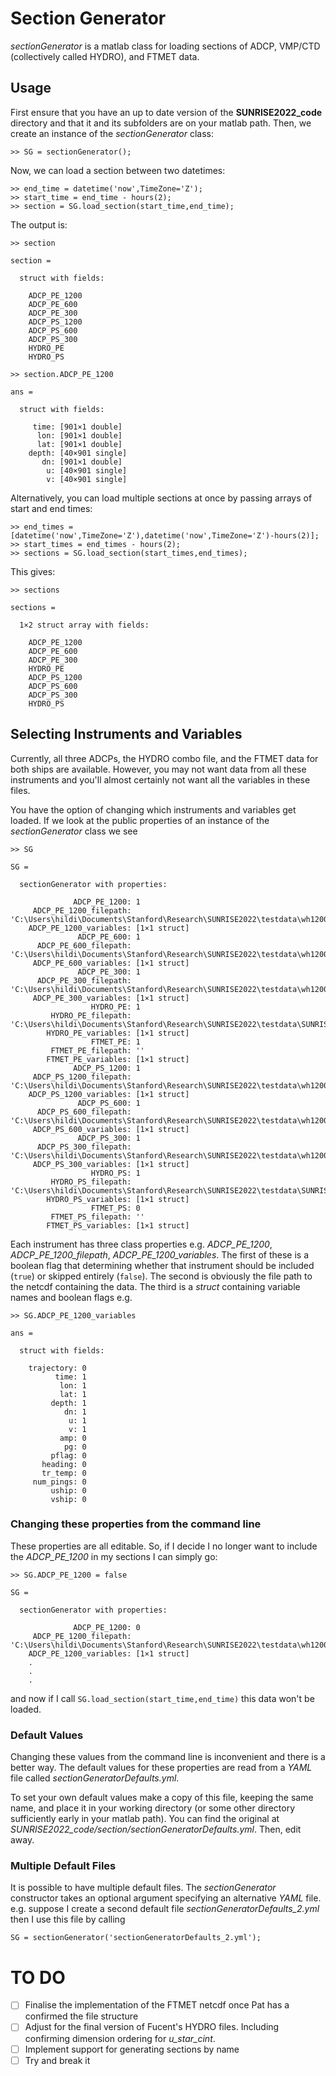 # Section Generator

*sectionGenerator* is a matlab class for loading sections of ADCP, VMP/CTD (collectively called HYDRO), and FTMET data.

## Usage

First ensure that you have an up to date version of the **SUNRISE2022_code** directory and that it and its subfolders are on your matlab path. Then, we create an instance of the *sectionGenerator* class:

`>> SG = sectionGenerator();`

Now, we can load a section between two datetimes:

```
>> end_time = datetime('now',TimeZone='Z');
>> start_time = end_time - hours(2);
>> section = SG.load_section(start_time,end_time);
```

The output is:

```
>> section

section =

  struct with fields:

    ADCP_PE_1200
    ADCP_PE_600
    ADCP_PE_300
    ADCP_PS_1200
    ADCP_PS_600
    ADCP_PS_300
    HYDRO_PE
    HYDRO_PS

>> section.ADCP_PE_1200

ans =

  struct with fields:

     time: [901×1 double]
      lon: [901×1 double]
      lat: [901×1 double]
    depth: [40×901 single]
       dn: [901×1 double]
        u: [40×901 single]
        v: [40×901 single]

```

Alternatively, you can load multiple sections at once by passing arrays of start and end times:

```
>> end_times = [datetime('now',TimeZone='Z'),datetime('now',TimeZone='Z')-hours(2)];
>> start_times = end_times - hours(2);
>> sections = SG.load_section(start_times,end_times);
```

This gives:

```
>> sections

sections =

  1×2 struct array with fields:

    ADCP_PE_1200
    ADCP_PE_600
    ADCP_PE_300
    HYDRO_PE
    ADCP_PS_1200
    ADCP_PS_600
    ADCP_PS_300
    HYDRO_PS
```

## Selecting Instruments and Variables

Currently, all three ADCPs, the HYDRO combo file, and the FTMET data for both ships are available. However, you may not want data from all these instruments and you'll almost certainly not want all the variables in these files.

You have the option of changing which instruments and variables get loaded. If we look at the public properties of an instance of the *sectionGenerator* class we see

```
>> SG

SG =

  sectionGenerator with properties:

              ADCP_PE_1200: 1
     ADCP_PE_1200_filepath: 'C:\Users\hildi\Documents\Stanford\Research\SUNRISE2022\testdata\wh1200.nc'
    ADCP_PE_1200_variables: [1×1 struct]
               ADCP_PE_600: 1
      ADCP_PE_600_filepath: 'C:\Users\hildi\Documents\Stanford\Research\SUNRISE2022\testdata\wh1200.nc'
     ADCP_PE_600_variables: [1×1 struct]
               ADCP_PE_300: 1
      ADCP_PE_300_filepath: 'C:\Users\hildi\Documents\Stanford\Research\SUNRISE2022\testdata\wh1200.nc'
     ADCP_PE_300_variables: [1×1 struct]
                  HYDRO_PE: 1
         HYDRO_PE_filepath: 'C:\Users\hildi\Documents\Stanford\Research\SUNRISE2022\testdata\SUNRISE2021_PE_HydroCombo_Processed.nc'
        HYDRO_PE_variables: [1×1 struct]
                  FTMET_PE: 1
         FTMET_PE_filepath: ''
        FTMET_PE_variables: [1×1 struct]
              ADCP_PS_1200: 1
     ADCP_PS_1200_filepath: 'C:\Users\hildi\Documents\Stanford\Research\SUNRISE2022\testdata\wh1200.nc'
    ADCP_PS_1200_variables: [1×1 struct]
               ADCP_PS_600: 1
      ADCP_PS_600_filepath: 'C:\Users\hildi\Documents\Stanford\Research\SUNRISE2022\testdata\wh1200.nc'
     ADCP_PS_600_variables: [1×1 struct]
               ADCP_PS_300: 1
      ADCP_PS_300_filepath: 'C:\Users\hildi\Documents\Stanford\Research\SUNRISE2022\testdata\wh1200.nc'
     ADCP_PS_300_variables: [1×1 struct]
                  HYDRO_PS: 1
         HYDRO_PS_filepath: 'C:\Users\hildi\Documents\Stanford\Research\SUNRISE2022\testdata\SUNRISE2021_PE_HydroCombo_Processed.nc'
        HYDRO_PS_variables: [1×1 struct]
                  FTMET_PS: 0
         FTMET_PS_filepath: ''
        FTMET_PS_variables: [1×1 struct]
```

Each instrument has three class properties e.g. *ADCP_PE_1200*, *ADCP_PE_1200_filepath*, *ADCP_PE_1200_variables*. The first of these is a boolean flag that determining whether that instrument should be included (`true`) or skipped entirely (`false`). The second is obviously the file path to the netcdf containing the data. The third is a *struct* containing variable names and boolean flags e.g.

```
>> SG.ADCP_PE_1200_variables

ans =

  struct with fields:

    trajectory: 0
          time: 1
           lon: 1
           lat: 1
         depth: 1
            dn: 1
             u: 1
             v: 1
           amp: 0
            pg: 0
         pflag: 0
       heading: 0
       tr_temp: 0
     num_pings: 0
         uship: 0
         vship: 0
```

### Changing these properties from the command line

These properties are all editable. So, if I decide I no longer want to include the *ADCP_PE_1200* in my sections I can simply go:

```
>> SG.ADCP_PE_1200 = false

SG =

  sectionGenerator with properties:

              ADCP_PE_1200: 0
     ADCP_PE_1200_filepath: 'C:\Users\hildi\Documents\Stanford\Research\SUNRISE2022\testdata\wh1200.nc'
    ADCP_PE_1200_variables: [1×1 struct]
    .
    .
    .
```

and now if I call `SG.load_section(start_time,end_time)` this data won't be loaded.

### Default Values

Changing these values from the command line is inconvenient and there is a better way. The default values for these properties are read from a *YAML* file called *sectionGeneratorDefaults.yml*.

To set your own default values make a copy of this file, keeping the same name, and place it in your working directory (or some other directory sufficiently early in your matlab path). You can find the original at *SUNRISE2022_code/section/sectionGeneratorDefaults.yml*. Then, edit away.

### Multiple Default Files

It is possible to have multiple default files. The *sectionGenerator* constructor takes an optional argument specifying an alternative *YAML* file. e.g. suppose I create a second default file *sectionGeneratorDefaults_2.yml* then I use this file by calling

`SG = sectionGenerator('sectionGeneratorDefaults_2.yml');`

# TO DO

- [ ] Finalise the implementation of the FTMET netcdf once Pat has a confirmed the file structure
- [ ] Adjust for the final version of Fucent's HYDRO files. Including confirming dimension ordering for *u_star_cint*.
- [ ] Implement support for generating sections by name
- [ ] Try and break it

